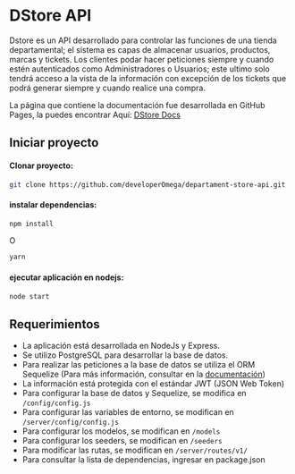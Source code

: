 # DStore API

Dstore es un API desarrollado para controlar las funciones de una tienda departamental; el sistema es capas de almacenar usuarios, productos, marcas y tickets. Los clientes podar hacer peticiones siempre y cuando estén autenticados como Administradores o Usuarios; este ultimo solo tendrá acceso a la vista de la información con excepción de los tickets que podrá generar siempre y cuando realice una compra.

La página que contiene la documentación fue desarrollada en GitHub Pages, la puedes encontrar Aquí: [DStore Docs](https://developeromega.github.io/DStoreDocs/)

## Iniciar proyecto

#### Clonar proyecto:

```bash
git clone https://github.com/developerOmega/departament-store-api.git
```

#### instalar dependencias:

```bash
npm install
```
O
```bash
yarn
```

#### ejecutar aplicación en nodejs:

```bash
node start
``` 

## Requerimientos
- La aplicación está desarrollada en NodeJs y Express.
- Se utilizo PostgreSQL para desarrollar la base de datos.
- Para realizar las peticiones a la base de datos se utiliza el ORM Sequelize (Para más información, consultar en la [documentación](https://sequelize.org/))
- La información está protegida con el estándar JWT (JSON Web Token)
- Para configurar la base de datos y Sequelize, se modifica en `/config/config.js`
- Para configurar las variables de entorno, se modifican en `/server/config/config.js`
- Para configurar los modelos, se modifican en `/models`
- Para configurar los seeders, se modifican en `/seeders`
- Para modificar las rutas, se modifican en `/server/routes/v1/`
- Para consultar la lista de dependencias, ingresar en package.json

